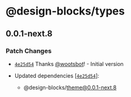 # @design-blocks/types

## 0.0.1-next.8

### Patch Changes

- [`4e25d54`](https://github.com/wootsbot/design-blocks/commit/4e25d54baedb5e8c820da9eb15b96146379edd04) Thanks
  [@wootsbot](https://github.com/wootsbot)! - Initial version

- Updated dependencies
  [[`4e25d54`](https://github.com/wootsbot/design-blocks/commit/4e25d54baedb5e8c820da9eb15b96146379edd04)]:
  - @design-blocks/theme@0.0.1-next.8
